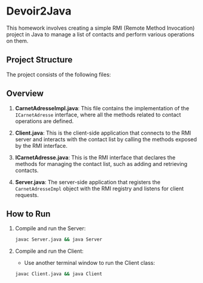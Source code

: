 # Devoir2Java

This homework involves creating a simple RMI (Remote Method Invocation) project in Java to manage a list of contacts and perform various operations on them.

## Project Structure

The project consists of the following files:


## Overview

1. **CarnetAdresseImpl.java**: This file contains the implementation of the `ICarnetAdresse` interface, where all the methods related to contact operations are defined.
   
2. **Client.java**: This is the client-side application that connects to the RMI server and interacts with the contact list by calling the methods exposed by the RMI interface.

3. **ICarnetAdresse.java**: This is the RMI interface that declares the methods for managing the contact list, such as adding and retrieving contacts.

4. **Server.java**: The server-side application that registers the `CarnetAdresseImpl` object with the RMI registry and listens for client requests.


## How to Run

1. Compile and run the Server:
    ```bash
    javac Server.java && java Server
    ```

2. Compile and run the Client:
 
    - Use another terminal window to run the Client class:
    ```bash
    javac Client.java && java Client
    ```


